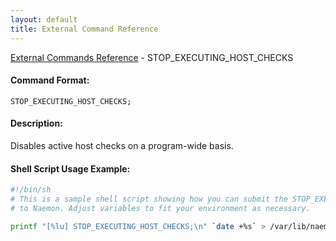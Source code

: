 ```yaml
---
layout: default
title: External Command Reference
---
```


<!--
************************************************
* AUTO GENERATED PAGE - USE ./update SCRIPT
************************************************
-->

<span class="glyphicon glyphicon-arrow-up"></span><a href="index.html"> External Commands Reference</a> - STOP_EXECUTING_HOST_CHECKS<br>


#### Command Format:

`STOP_EXECUTING_HOST_CHECKS;`

#### Description:

Disables active host checks on a program-wide basis.

#### Shell Script Usage Example:

```sh
#!/bin/sh
# This is a sample shell script showing how you can submit the STOP_EXECUTING_HOST_CHECKS command
# to Naemon. Adjust variables to fit your environment as necessary.

printf "[%lu] STOP_EXECUTING_HOST_CHECKS;\n" `date +%s` > /var/lib/naemon/naemon.cmd
```



